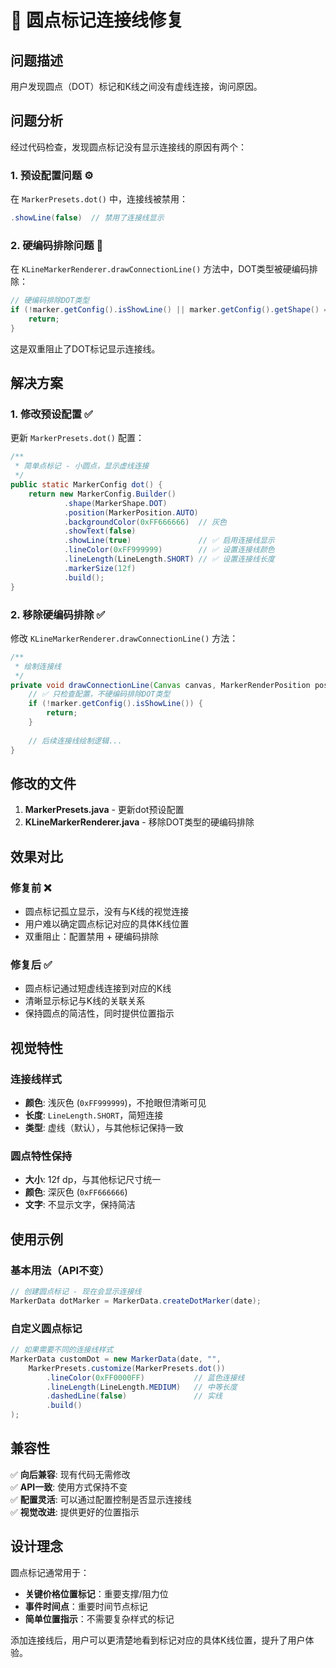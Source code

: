 # 🔴 圆点标记连接线修复

## 问题描述

用户发现圆点（DOT）标记和K线之间没有虚线连接，询问原因。

## 问题分析

经过代码检查，发现圆点标记没有显示连接线的原因有两个：

### 1. 预设配置问题 ⚙️
在 `MarkerPresets.dot()` 中，连接线被禁用：
```java
.showLine(false)  // 禁用了连接线显示
```

### 2. 硬编码排除问题 🚫
在 `KLineMarkerRenderer.drawConnectionLine()` 方法中，DOT类型被硬编码排除：
```java
// 硬编码排除DOT类型
if (!marker.getConfig().isShowLine() || marker.getConfig().getShape() == MarkerShape.DOT) {
    return;
}
```

这是双重阻止了DOT标记显示连接线。

## 解决方案

### 1. 修改预设配置 ✅
更新 `MarkerPresets.dot()` 配置：

```java
/**
 * 简单点标记 - 小圆点，显示虚线连接
 */
public static MarkerConfig dot() {
    return new MarkerConfig.Builder()
            .shape(MarkerShape.DOT)
            .position(MarkerPosition.AUTO)
            .backgroundColor(0xFF666666)  // 灰色
            .showText(false)
            .showLine(true)               // ✅ 启用连接线显示
            .lineColor(0xFF999999)        // ✅ 设置连接线颜色
            .lineLength(LineLength.SHORT) // ✅ 设置连接线长度
            .markerSize(12f)
            .build();
}
```

### 2. 移除硬编码排除 ✅
修改 `KLineMarkerRenderer.drawConnectionLine()` 方法：

```java
/**
 * 绘制连接线
 */
private void drawConnectionLine(Canvas canvas, MarkerRenderPosition position, MarkerData marker) {
    // ✅ 只检查配置，不硬编码排除DOT类型
    if (!marker.getConfig().isShowLine()) {
        return;
    }
    
    // 后续连接线绘制逻辑...
}
```

## 修改的文件

1. **MarkerPresets.java** - 更新dot预设配置
2. **KLineMarkerRenderer.java** - 移除DOT类型的硬编码排除

## 效果对比

### 修复前 ❌
- 圆点标记孤立显示，没有与K线的视觉连接
- 用户难以确定圆点标记对应的具体K线位置
- 双重阻止：配置禁用 + 硬编码排除

### 修复后 ✅
- 圆点标记通过短虚线连接到对应的K线
- 清晰显示标记与K线的关联关系
- 保持圆点的简洁性，同时提供位置指示

## 视觉特性

### 连接线样式
- **颜色**: 浅灰色 (`0xFF999999`)，不抢眼但清晰可见
- **长度**: `LineLength.SHORT`，简短连接
- **类型**: 虚线（默认），与其他标记保持一致

### 圆点特性保持
- **大小**: 12f dp，与其他标记尺寸统一
- **颜色**: 深灰色 (`0xFF666666`)
- **文字**: 不显示文字，保持简洁

## 使用示例

### 基本用法（API不变）
```java
// 创建圆点标记 - 现在会显示连接线
MarkerData dotMarker = MarkerData.createDotMarker(date);
```

### 自定义圆点标记
```java
// 如果需要不同的连接线样式
MarkerData customDot = new MarkerData(date, "",
    MarkerPresets.customize(MarkerPresets.dot())
        .lineColor(0xFF0000FF)           // 蓝色连接线
        .lineLength(LineLength.MEDIUM)   // 中等长度
        .dashedLine(false)               // 实线
        .build()
);
```

## 兼容性

✅ **向后兼容**: 现有代码无需修改  
✅ **API一致**: 使用方式保持不变  
✅ **配置灵活**: 可以通过配置控制是否显示连接线  
✅ **视觉改进**: 提供更好的位置指示  

## 设计理念

圆点标记通常用于：
- **关键价格位置标记**：重要支撑/阻力位
- **事件时间点**：重要时间节点标记  
- **简单位置指示**：不需要复杂样式的标记

添加连接线后，用户可以更清楚地看到标记对应的具体K线位置，提升了用户体验。 